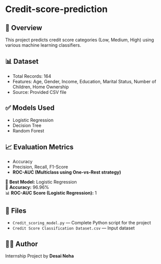 # Credit-score-prediction

## 📌 Overview
This project predicts credit score categories (Low, Medium, High) using various machine learning classifiers.

## 📊 Dataset
- Total Records: 164  
- Features: Age, Gender, Income, Education, Marital Status, Number of Children, Home Ownership  
- Source: Provided CSV file

## ✅ Models Used
- Logistic Regression  
- Decision Tree  
- Random Forest

## 📈 Evaluation Metrics
- Accuracy  
- Precision, Recall, F1-Score  
- **ROC-AUC (Multiclass using One-vs-Rest strategy)**

🎯 **Best Model:** Logistic Regression  
🔢 **Accuracy:** 96.96%  
📊 **ROC-AUC Score (Logistic Regression):** 1

## 📁 Files
- `Credit_scoring_model.py` — Complete Python script for the project  
- `Credit Score Classification Dataset.csv` — Input dataset  

## 👩‍💻 Author
Internship Project by **Desai Neha**
